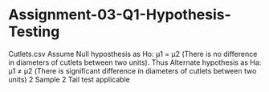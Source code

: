 # Assignment-03-Q1-Hypothesis-Testing
Cutlets.csv  Assume Null hyposthesis as Ho: μ1 = μ2 (There is no difference in diameters of cutlets between two units).  Thus Alternate hypothesis as Ha: μ1 ≠ μ2 (There is significant difference in diameters of cutlets between two units) 2 Sample 2 Tail test applicable
